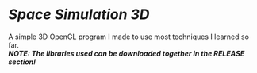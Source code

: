# *Space Simulation 3D*
A simple 3D OpenGL program I made to use most techniques I learned so far.\
*__NOTE: The libraries used can be downloaded together in the RELEASE section!__*
